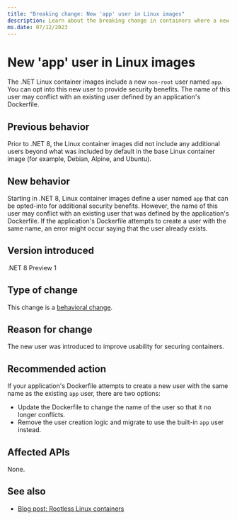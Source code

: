 ```yaml
---
title: "Breaking change: New 'app' user in Linux images"
description: Learn about the breaking change in containers where a new 'app' user was added in Linux container images.
ms.date: 07/12/2023
---
```

# New 'app' user in Linux images

The .NET Linux container images include a new `non-root` user named `app`. You can opt into this new user to provide security benefits. The name of this user may conflict with an existing user defined by an application's Dockerfile.

## Previous behavior

Prior to .NET 8, the Linux container images did not include any additional users beyond what was included by default in the base Linux container image (for example, Debian, Alpine, and Ubuntu).

## New behavior

Starting in .NET 8, Linux container images define a user named `app` that can be opted-into for additional security benefits. However, the name of this user may conflict with an existing user that was defined by the application's Dockerfile. If the application's Dockerfile attempts to create a user with the same name, an error might occur saying that the user already exists.

## Version introduced

.NET 8 Preview 1

## Type of change

This change is a [behavioral change](../../categories.md#behavioral-change).

## Reason for change

The new user was introduced to improve usability for securing containers.

## Recommended action

If your application's Dockerfile attempts to create a new user with the same name as the existing `app` user, there are two options:

- Update the Dockerfile to change the name of the user so that it no longer conflicts.
- Remove the user creation logic and migrate to use the built-in `app` user instead.

## Affected APIs

None.

## See also

- [Blog post: Rootless Linux containers](https://devblogs.microsoft.com/dotnet/securing-containers-with-rootless/)
